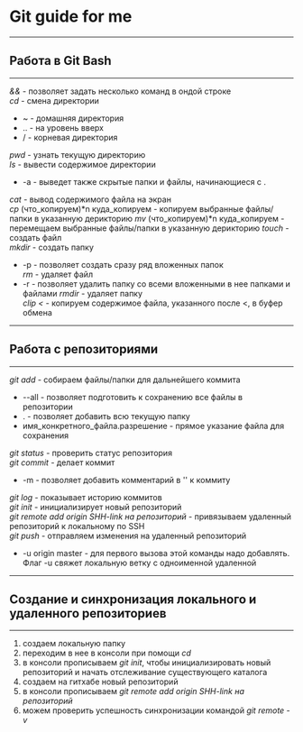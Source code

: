 # Git guide for me
---
## Работа в Git Bash
---
_&&_ - позволяет задать несколько команд в ондой строке  
_cd_ - смена директории  
* ~ - домашняя директория
* .. - на уровень вверх
* / - корневая директория  

_pwd_ - узнать текущую директорию  
_ls_ - вывести содержимое директории
* -а - выведет также скрытые папки и файлы, начинающиеся с . 

_cat_ - вывод содержимого файла на экран  
_cp_ (что_копируем)*n куда_копируем  - копируем выбранные файлы/папки в указанную дерикторию
_mv_ (что_копируем)*n куда_копируем  - перемещаем выбранные файлы/папки в указанную дерикторию
_touch_ - создать файл  
_mkdir_ - создать папку
* -p - позволяет создать сразу ряд вложенных папок  
_rm_ - удаляет файл
* -r - позволяет удалить папку со всеми вложенными в нее папками и файлами
_rmdir_ - удаляет папку  
_clip <_ - копируем содержимое файла, указанного после <, в буфер обмена
---
## Работа с репозиториями
---
_git add_ - собираем файлы/папки для дальнейшего коммита
* --all - позволяет подготовить к сохранению все файлы в репозитории
* . - позволяет добавить всю текущую папку
* имя_конкретного_файла.разрешение - прямое указание файла для сохранения

_git status_ - проверить статус репозитория  
_git commit_ - делает коммит
* -m - позволяет добавить комментарий в '' к коммиту
  
_git log_ - показывает историю коммитов  
_git init_ - инициализирует новый репозиторий  
_git remote add origin SHH-link на репозиторий_ - привязываем удаленный репозиторий к локальному по SSH  
_git push_ - отправляем изменения на удаленный репозиторий
* -u origin master - для первого вызова этой команды надо добавлять. Флаг -u свяжет локальную ветку с одноименной удаленной
---
## Создание и синхронизация локального и удаленного репозиториев
---
1. создаем локальную папку
2. переходим в нее в консоли при помощи _cd_
3. в консоли прописываем _git init_, чтобы инициализировать новый репозиторий и начать отслеживание существующего каталога
4. создаем на гитхабе новый репозиторий
5. в консоли прописываем _git remote add origin SHH-link на репозиторий_ 
6. можем проверить успешность синхронизации командой _git remote -v_
